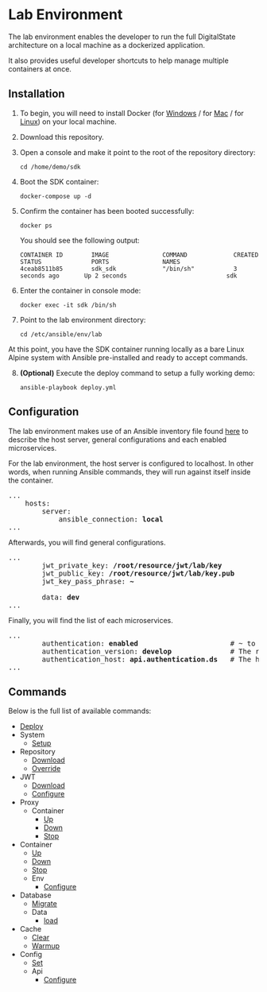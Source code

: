 # Lab Environment

The lab environment enables the developer to run the full DigitalState architecture on a local machine as a dockerized application.

It also provides useful developer shortcuts to help manage multiple containers at once.

## Installation

1. To begin, you will need to install Docker (for [Windows](https://www.docker.com/docker-windows) / for [Mac](https://docs.docker.com/docker-for-mac) / for [Linux](https://docs.docker.com/engine/installation/#server)) on your local machine.

2. Download this repository.

3. Open a console and make it point to the root of the repository directory:

   ```
   cd /home/demo/sdk
   ```

4. Boot the SDK container:

   ```
   docker-compose up -d
   ```

5. Confirm the container has been booted successfully:

   ```
   docker ps
   ```
   
   You should see the following output:
   
   ```
   CONTAINER ID        IMAGE               COMMAND             CREATED             STATUS              PORTS               NAMES
   4ceab8511b85        sdk_sdk             "/bin/sh"           3 seconds ago       Up 2 seconds                            sdk
   ```

6. Enter the container in console mode:

   ```
   docker exec -it sdk /bin/sh
   ```

7. Point to the lab environment directory:

    ```
    cd /etc/ansible/env/lab
    ```

At this point, you have the SDK container running locally as a bare Linux Alpine system with Ansible pre-installed and ready to accept commands. 

8. **(Optional)** Execute the deploy command to setup a fully working demo:

    ```
    ansible-playbook deploy.yml
    ```

## Configuration

The lab environment makes use of an Ansible inventory file found [here](/sdk/ansible/env/lab/inventory.yml) to describe the host server, general configurations and each enabled microservices.

For the lab environment, the host server is configured to localhost. In other words, when running Ansible commands, they will run against itself inside the container.

<pre>
...
    hosts:
        server:
            ansible_connection: <b>local</b>
...
</pre>

Afterwards, you will find general configurations.

<pre>
...
        jwt_private_key: <b>/root/resource/jwt/lab/key</b>
        jwt_public_key: <b>/root/resource/jwt/lab/key.pub</b>
        jwt_key_pass_phrase: <b>~</b>

        data: <b>dev</b>
...
</pre>

Finally, you will find the list of each microservices.

<pre>
...
        authentication: <b>enabled</b>                      # ~ to disable the microservice
        authentication_version: <b>develop</b>              # The repository branch to download
        authentication_host: <b>api.authentication.ds</b>   # The host name for the microservice
...
</pre>

## Commands

Below is the full list of available commands:

- [Deploy](deploy.md)
- System
    - [Setup](system/setup.md)
- Repository
    - [Download](repository/download.md)
    - [Override](repository/override.md)
- JWT
    - [Download](jwt/download.md)
    - [Configure](jwt/download.md)
- Proxy
    - Container
        - [Up](proxy/container/up.md)
        - [Down](proxy/container/down.md)
        - [Stop](proxy/container/stop.md)
- Container
    - [Up](container/up.md)
    - [Down](container/down.md)
    - [Stop](container/stop.md)
    - Env
        - [Configure](container/env/configure.md)
- Database
    - [Migrate](database/migrate.md)
    - Data
        - [load](database/data/load.md)
- Cache
    - [Clear](cache/clear.md)
    - [Warmup](cache/warmup.md)
- Config
    - [Set](config/set.md)
    - Api
        - [Configure](config/api/configure.md)
